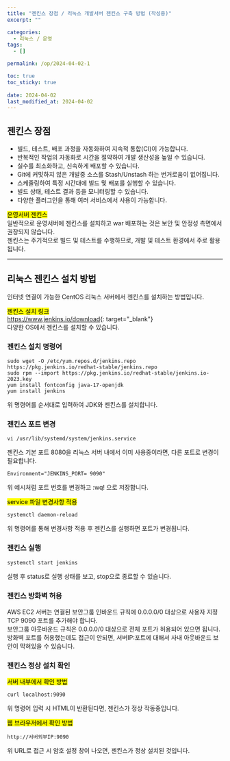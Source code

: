 ```yaml
---
title: "젠킨스 장점 / 리눅스 개발서버 젠킨스 구축 방법 (작성중)"
excerpt: ""

categories:
  - 리눅스 / 운영
tags:
  - []

permalink: /op/2024-04-02-1

toc: true
toc_sticky: true
 
date: 2024-04-02
last_modified_at: 2024-04-02
---
```


## 젠킨스 장점
- 빌드, 테스트, 배포 과정을 자동화하여 지속적 통합(CI)이 가능합니다.
- 반복적인 작업의 자동화로 시간을 절약하여 개발 생산성을 높일 수 있습니다.
- 실수를 최소화하고, 신속하게 배포할 수 있습니다.
- Git에 커밋하지 않은 개발중 소스를 Stash/Unstash 하는 번거로움이 없어집니다.
- 스케줄링하여 특정 시간대에 빌드 및 배포를 실행할 수 있습니다.
- 빌드 상태, 테스트 결과 등을 모니터링할 수 있습니다.
- 다양한 플러그인을 통해 여러 서비스에서 사용이 가능합니다.

<mark>운영서버 젠킨스</mark>  
일반적으로 운영서버에 젠킨스를 설치하고 war 배포하는 것은 보안 및 안정성 측면에서 권장되지 않습니다.  
젠킨스는 주기적으로 빌드 및 테스트를 수행하므로, 개발 및 테스트 환경에서 주로 활용됩니다.

---

## 리눅스 젠킨스 설치 방법
인터넷 연결이 가능한 CentOS 리눅스 서버에서 젠킨스를 설치하는 방법입니다.

<mark>젠킨스 설치 링크</mark>  
<https://www.jenkins.io/download>{: target="_blank"}  
다양한 OS에서 젠킨스를 설치할 수 있습니다.

### 젠킨스 설치 명령어
```
sudo wget -O /etc/yum.repos.d/jenkins.repo https://pkg.jenkins.io/redhat-stable/jenkins.repo
sudo rpm --import https://pkg.jenkins.io/redhat-stable/jenkins.io-2023.key
yum install fontconfig java-17-openjdk
yum install jenkins
```
위 명령어를 순서대로 입력하여 JDK와 젠킨스를 설치합니다.

### 젠킨스 포트 변경
```
vi /usr/lib/systemd/system/jenkins.service
```
젠킨스 기본 포트 8080을 리눅스 서버 내에서 이미 사용중이라면, 다른 포트로 변경이 필요합니다.
```
Environment="JENKINS_PORT= 9090"
```
위 예시처럼 포트 번호를 변경하고 :wq! 으로 저장합니다.

<mark>service 파일 변경사항 적용</mark>  
```
systemctl daemon-reload
```
위 명령어를 통해 변경사항 적용 후 젠킨스를 실행하면 포트가 변경됩니다.

### 젠킨스 실행
```
systemctl start jenkins
```
실행 후 status로 실행 상태를 보고, stop으로 종료할 수 있습니다.

### 젠킨스 방화벽 허용
AWS EC2 서버는 연결된 보안그룹 인바운드 규칙에 0.0.0.0/0 대상으로 사용자 지정 TCP 9090 포트를 추가해야 합니다.  
보안그룹 아웃바운드 규칙은 0.0.0.0/0 대상으로 전체 포트가 허용되어 있으면 됩니다.  
방화벽 포트를 허용했는데도 접근이 안되면, 서버IP:포트에 대해서 사내 아웃바운드 보안이 막혀있을 수 있습니다.

### 젠킨스 정상 설치 확인
<mark>서버 내부에서 확인 방법</mark>  
```
curl localhost:9090
```
위 명령어 입력 시 HTML이 반환된다면, 젠킨스가 정상 작동중입니다.

<mark>웹 브라우저에서 확인 방법</mark>  
```
http://서버외부IP:9090
```
위 URL로 접근 시 암호 설정 창이 나오면, 젠킨스가 정상 설치된 것입니다.


